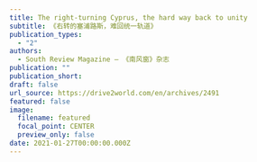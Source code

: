 ```yaml
---
title: The right-turning Cyprus, the hard way back to unity
subtitle: 《右转的塞浦路斯，难回统一轨道》
publication_types:
  - "2"
authors:
  - South Review Magazine — 《南风窗》杂志
publication: ""
publication_short: 
draft: false
url_source: https://drive2world.com/en/archives/2491
featured: false
image:
  filename: featured
  focal_point: CENTER
  preview_only: false
date: 2021-01-27T00:00:00.000Z
---
```


